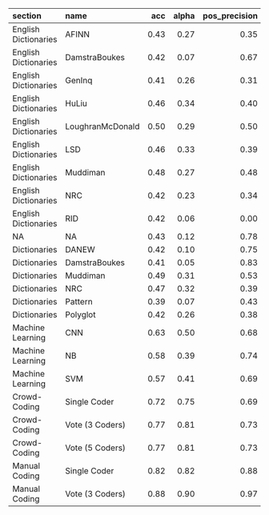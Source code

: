 |section              |name             |  acc| alpha| pos_precision| pos_recall| pos_f1| neut_precision| neut_recall| neut_f1| neg_precision| neg_recall| neg_f1|
|:--------------------|:----------------|----:|-----:|-------------:|----------:|------:|--------------:|-----------:|-------:|-------------:|----------:|------:|
|English Dictionaries |AFINN            | 0.43|  0.27|          0.35|       0.38|   0.37|           0.40|        0.50|    0.45|          0.58|       0.38|   0.46|
|English Dictionaries |DamstraBoukes    | 0.42|  0.07|          0.67|       0.08|   0.15|           0.40|        0.98|    0.57|          1.00|       0.02|   0.04|
|English Dictionaries |GenInq           | 0.41|  0.26|          0.31|       0.37|   0.34|           0.38|        0.38|    0.38|          0.54|       0.47|   0.51|
|English Dictionaries |HuLiu            | 0.46|  0.34|          0.40|       0.30|   0.34|           0.42|        0.62|    0.50|          0.65|       0.40|   0.50|
|English Dictionaries |LoughranMcDonald | 0.50|  0.29|          0.50|       0.14|   0.22|           0.46|        0.79|    0.58|          0.62|       0.43|   0.51|
|English Dictionaries |LSD              | 0.46|  0.33|          0.39|       0.40|   0.39|           0.42|        0.54|    0.48|          0.62|       0.41|   0.50|
|English Dictionaries |Muddiman         | 0.48|  0.27|          0.48|       0.38|   0.43|           0.46|        0.71|    0.55|          0.57|       0.30|   0.39|
|English Dictionaries |NRC              | 0.42|  0.23|          0.34|       0.62|   0.44|           0.43|        0.32|    0.37|          0.57|       0.39|   0.46|
|English Dictionaries |RID              | 0.42|  0.06|          0.00|       0.00|   0.00|           0.41|        0.97|    0.57|          0.82|       0.09|   0.16|
|NA                   |NA               | 0.43|  0.12|          0.78|       0.10|   0.17|           0.41|        0.98|    0.58|          1.00|       0.05|   0.10|
|Dictionaries         |DANEW            | 0.42|  0.10|          0.75|       0.08|   0.15|           0.40|        0.97|    0.57|          0.80|       0.04|   0.08|
|Dictionaries         |DamstraBoukes    | 0.41|  0.05|          0.83|       0.07|   0.13|           0.40|        0.99|    0.57|          0.00|       0.00|   0.00|
|Dictionaries         |Muddiman         | 0.49|  0.31|          0.53|       0.38|   0.44|           0.46|        0.64|    0.53|          0.53|       0.39|   0.45|
|Dictionaries         |NRC              | 0.47|  0.32|          0.39|       0.53|   0.45|           0.46|        0.44|    0.45|          0.59|       0.46|   0.52|
|Dictionaries         |Pattern          | 0.39|  0.07|          0.43|       0.08|   0.14|           0.39|        0.90|    0.54|          0.38|       0.03|   0.06|
|Dictionaries         |Polyglot         | 0.42|  0.26|          0.38|       0.32|   0.34|           0.39|        0.55|    0.45|          0.53|       0.33|   0.41|
|Machine Learning     |CNN              | 0.63|  0.50|          0.68|       0.49|   0.56|           0.58|        0.78|    0.66|          0.72|       0.57|   0.63|
|Machine Learning     |NB               | 0.58|  0.39|          0.74|       0.34|   0.47|           0.52|        0.83|    0.64|          0.65|       0.47|   0.55|
|Machine Learning     |SVM              | 0.57|  0.41|          0.69|       0.37|   0.48|           0.52|        0.79|    0.62|          0.64|       0.48|   0.55|
|Crowd-Coding         |Single Coder     | 0.72|  0.75|          0.69|       0.84|   0.76|           0.69|        0.58|    0.63|          0.78|       0.78|   0.78|
|Crowd-Coding         |Vote (3 Coders)  | 0.77|  0.81|          0.73|       0.89|   0.80|           0.74|        0.65|    0.69|          0.83|       0.81|   0.82|
|Crowd-Coding         |Vote (5 Coders)  | 0.77|  0.81|          0.73|       0.90|   0.81|           0.73|        0.65|    0.69|          0.84|       0.80|   0.82|
|Manual Coding        |Single Coder     | 0.82|  0.82|          0.88|       0.86|   0.87|           0.76|        0.81|    0.78|          0.84|       0.80|   0.82|
|Manual Coding        |Vote (3 Coders)  | 0.88|  0.90|          0.97|       0.91|   0.94|           0.82|        0.88|    0.85|          0.87|       0.84|   0.86|
